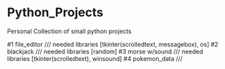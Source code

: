 # Python_Projects

Personal Collection of small python projects

#1 file_editor    ///   needed libraries [tkinter(scrolledtext, messagebox), os]
#2 blackjack      ///   needed libraries [random]
#3 morse w/sound  ///   needed libraries [tkinter(scrolledtext), winsound]
#4 pokemon_data   ///   
